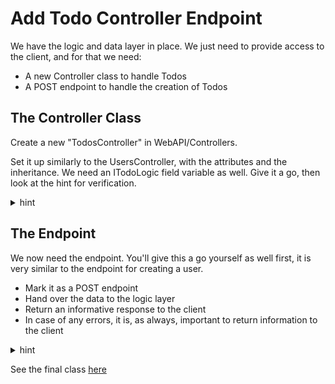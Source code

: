 # Add Todo Controller Endpoint
We have the logic and data layer in place. We just need to provide access to the client, and for that we need:

* A new Controller class to handle Todos
* A POST endpoint to handle the creation of Todos


## The Controller Class
Create a new "TodosController" in WebAPI/Controllers.

Set it up similarly to the UsersController, with the attributes and the inheritance. 
We need an ITodoLogic field variable as well. Give it a go, then look at the hint for verification.

<details>
<summary>hint</summary>

```csharp
[ApiController]
[Route("[controller]")]
public class TodosController : ControllerBase
{
    private readonly ITodoLogic todoLogic;

    public TodosController(ITodoLogic todoLogic)
    {
        this.todoLogic = todoLogic;
    }
}
```
This is almost identical to the other Controller class, we made, so if you forgot how things work, go back to slide 12.

</details>

## The Endpoint

We now need the endpoint. You'll give this a go yourself as well first, it is very similar to the endpoint for creating a user.

* Mark it as a POST endpoint
* Hand over the data to the logic layer
* Return an informative response to the client
* In case of any errors, it is, as always, important to return information to the client

<details>
<summary>hint</summary>

```csharp
[HttpPost]
public async Task<ActionResult<Todo>> CreateAsync(TodoCreationDto dto)
{
    try
    {
        Todo created = await todoLogic.CreateAsync(dto);
        return Created($"/todos/{created.Id}", created);
    }
    catch (Exception e)
    {
        Console.WriteLine(e);
        return StatusCode(500, e.Message);
    }
}
```
This is almost identical to the other Controller class, we made, so if you forgot how things work, go back to slide 12.

</details>

See the final class [here](https://github.com/TroelsMortensen/WasmTodo/blob/004_AddTodo/WebAPI/Controllers/TodosController.cs)